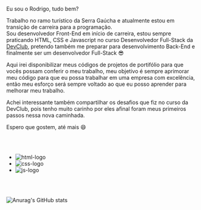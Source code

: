 

Eu sou o Rodrigo, tudo bem? <br> 

Trabalho no ramo turístico da Serra Gaúcha e atualmente estou em transição de carreira para a programação. <br>
Sou desenvolvedor Front-End em início de carreira, estou sempre praticando HTML, CSS e Javascript no curso Desenvolvedor Full-Stack da <a href="https://rodolfomori.com.br/devclub">DevClub</a>, pretendo também me preparar para 
desenvolvimento Back-End e finalmente ser um desenvolvedor Full-Stack :sunglasses: <br>

Aqui irei disponibilizar meus códigos de projetos de portifólio para que vocês possam conferir o meu trabalho, meu objetivo é sempre aprimorar meu código para que eu 
possa trabalhar em uma empresa com excelência, então meu esforço será sempre voltado ao que eu posso aprender para melhorar meu trabalho. <br>

Achei interessante também compartilhar os desafios que fiz no curso da DevClub, pois tenho muito carinho por eles afinal foram meus primeiros passos nessa nova caminhada.

Espero que gostem, até mais :smile:

<br>
<br>


- <img src="https://img.shields.io/badge/HTML5-E34F26?style=for-the-badge&logo=html5&logoColor=white" alt="html-logo">
- <img src="https://img.shields.io/badge/CSS3-1572B6?style=for-the-badge&logo=css3&logoColor=white" alt="css-logo">
-  <img src="https://img.shields.io/badge/JavaScript-F7DF1E?style=for-the-badge&logo=javascript&logoColor=black" alt="js-logo">

<br>
<br>


![Anurag's GitHub stats](https://github-readme-stats.vercel.app/api?username=RodrigoRVO&show_icons=true&theme=radical)

<!---
RodrigoRVO/RodrigoRVO is a ✨ special ✨ repository because its `README.md` (this file) appears on your GitHub profile.
You can click the Preview link to take a look at your changes.
--->
